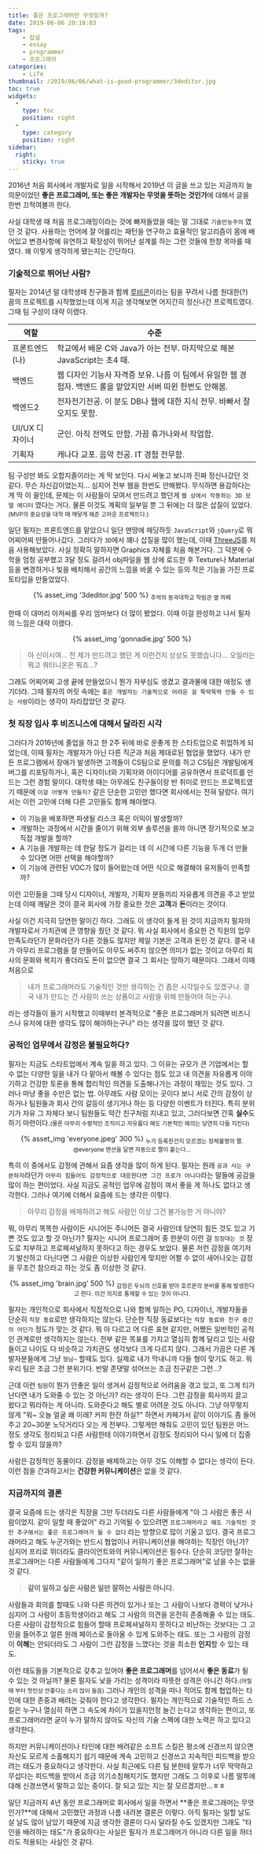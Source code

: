 ```yaml
---
title: 좋은 프로그래머란 무엇일까?
date: 2019-06-06 20:18:03
tags:
    - 잡설
    - essay
    - programmer
    - 프로그래머
categories:
    - Life
thumbnail: /2019/06/06/what-is-good-programmer/3deditor.jpg
toc: true
widgets:
  - 
    type: toc
    position: right
  - 
    type: category
    position: right
sidebar:
  right:
    sticky: true
---
```


2016년 처음 회사에서 개발자로 일을 시작해서 2019년 이 글을 쓰고 있는 지금까지 늘 의문이었던 **좋은 프로그래머, 또는 좋은 개발자는 무엇을 뜻하는 것인가**에 대해서 글을 한번 끄적여볼까 한다.
<!--more -->

사실 대학생 때 처음 프로그래밍이라는 것에 빠져들었을 때는 말 그대로 `기술만능주의` 였던 것 같다. 사용하는 언어에 잘 어룰리는 패턴을 연구하고 효율적인 알고리즘이 몸에 배어있고 변경사항에 유연하고 확장성이 뛰어난 설계를 하는 그런 것들에 한창 목마를 때였다. 왜 이렇게 생각하게 됐는지는 간단하다.

### 기술적으로 뛰어난 사람?
필자는 2014년 말 대학생때 친구들과 함께 [루비콘](https://github.com/Lubycon)이라는 팀을 꾸려서 나름 원대한(?) 꿈의 프로젝트를 시작했었는데 이게 지금 생각해보면 어지간히 정신나간 프로젝트였다. 그때 팀 구성이 대략 이랬다.

| 역할 | 수준 |
|-----|------|
| 프론트엔드(나) | 학교에서 배운 C와 Java가 아는 전부. 마지막으로 해본 JavaScript는 초4 때. |
| 백엔드 | 웹 디자인 기능사 자격증 보유. 나름 이 팀에서 유일한 웹 경험자. 백엔드 롤을 맡았지만 서버 따윈 한번도 안해봄. |
| 백엔드2 | 전자전기전공. 이 분도 DB나 웹에 대한 지식 전무. 바빠서 잘 오지도 못함. |
| UI/UX 디자이너 | 군인. 아직 전역도 안함. 가끔 휴가나와서 작업함. |
| 기획자 | 캐나다 교포. 음악 전공. IT 경험 전무함. |

팀 구성만 봐도 오합지졸이라는 게 딱 보인다. 다시 써놓고 보니까 진짜 정신나갔던 것 같다. 무슨 자신감이었는지...
심지어 전부 웹을 한번도 안해봤다. 무식하면 용감하다는 게 딱 이 꼴인데, 문제는 이 사람들이 모여서 만드려고 했던게 `웹 상에서 작동하는 3D 모델 에디터` 였다는 거다. 물론 이것도 계획의 일부일 뿐 그 뒤에는 더 많은 삽질이 있었다.<small>(MVP의 중요성을 대학 때 깨닿게 해준 고마운 프로젝트다.)</small>

일단 필자는 프론트엔드를 맡았으니 일단 맨땅에 헤딩하듯 `JavaScript`와 `jQuery`로 뭐 어찌어찌 만들어나갔다. 그러다가 `3D`에서 꽤나 삽질을 많이 했는데, 이때 [ThreeJS](https://threejs.org/)를 처음 사용해보았다. 사실 정확히 말하자면 Graphics 자체를 처음 해본거다. 그 덕분에 수학을 엄청 공부했고 3달 정도 걸려서 obj파일을 웹 상에 로드한 후 Texture나 Material 등을 변경하거나 빛을 배치해서 공간의 느낌을 바꿀 수 있는 등의 작은 기능을 가진 프로토타입을 만들었었다.

<center>
  {% asset_img '3deditor.jpg' 500 %}
  <sub>추억의 동국대학교 학림관 옆 까페</sub>
  <br>
</center>

한때 이 대머리 아저씨를 우리 엄마보다 더 많이 봤었다. 이때 이걸 완성하고 나서 필자의 느낌은 대략 이랬다.

<center>
  {% asset_img 'gonnadie.jpg' 500 %}
  <br>
</center>

> 아 신이시여... 전 제가 만드려고 했던 게 이런건지 상상도 못했습니다... 오일러는 뭐고 쿼터니온은 뭐죠...?

그래도 어찌어찌 고생 끝에 만들었으니 뭔가 자부심도 생겼고 결과물에 대한 애정도 생기더라. 그때 필자의 머릿 속에는 `좋은 개발자는 기술적으로 어려운 걸 뚝딱뚝딱 만들 수 있는 사람`이라는 생각이 자리잡았던 것 같다.


### 첫 직장 입사 후 비즈니스에 대해서 달라진 시각
그러다가 2016년에 졸업을 하고 한 2주 뒤에 바로 운좋게 한 스타트업으로 취업하게 되었는데, 이때 필자는 개발자가 아닌 다른 직군과 처음 제대로된 협업을 했었다.
내가 만든 프로그램에서 장애가 발생하면 고객들이 CS팀으로 문의를 하고 CS팀은 개발팀에게 버그를 리포팅하거나, 혹은 디자이너와 기획자와 아이디어를 공유하면서 프로덕트를 만드는 그런 경험 말이다. 대학생 때는 아무래도 친구들이랑 반 취미로 만드는 프로젝트였기 때문에 `이걸 어떻게 만들지?` 같은 단순한 고민만 했다면 회사에서는 전혀 달랐다. 여기서는 이런 고민에 더해 다른 고민들도 함께 해야했다.

- 이 기능을 배포하면 파생될 리스크 혹은 이익이 발생할까?
- 개발하는 과정에서 시간을 줄이기 위해 외부 솔루션을 쓸까 아니면 장기적으로 보고 직접 개발을 할까?
- A 기능을 개발하는 데 한달 정도가 걸리는 데 이 시간에 다른 기능을 두개 더 만들 수 있다면 어떤 선택을 해야할까?
- 이 기능에 관련된 VOC가 많이 들어왔는데 어떤 식으로 해결해야 유저들이 만족할까?

이런 고민들을 그때 당시 디자이너, 개발자, 기획자 분들끼리 자유롭게 의견을 주고 받았는데 이때 깨달은 것이 결국 회사에 가장 중요한 것은 **고객**과 **돈**이라는 것이다.

사실 이건 지극히 당연한 말이긴 하다. 그래도 이 생각이 들게 된 것이 지금까지 필자의 개발자로서 가치관에 큰 영향을 줬던 것 같다. 뭐 사실 회사에서 중요한 건 직원의 업무 만족도라던가 문화라던가 다른 것들도 많지만 제일 기본은 고객과 돈인 것 같다.
결국 내가 아무리 프로그램을 잘 만들어도 아무도 써주지 않으면 의미가 없는 것이고 아무리 회사의 문화와 복지가 좋더라도 돈이 없으면 결국 그 회사는 망하기 때문이다. 그래서 이때 처음으로

> 내가 프로그래머라도 기술적인 것만 생각하는 건 좁은 시각일수도 있겠구나.
> 결국 내가 만드는 건 사람이 쓰는 상품이고 사람을 위해 만들어야 하는구나.

라는 생각들이 들기 시작했고 이때부터 본격적으로 "좋은 프로그래머가 되려면 비즈니스나 유저에 대한 생각도 많이 해야하는구나" 라는 생각을 많이 했던 것 같다.

### 공적인 업무에서 감정은 불필요하다?
필자는 지금도 스타트업에서 계속 일을 하고 있다. 그 이유는 규모가 큰 기업에서는 할 수 없는 다양한 일을 내가 다 맡아서 해볼 수 있다는 점도 있고 내 의견을 자유롭게 이야기하고 건강한 토론을 통해 합리적인 의견을 도출해나가는 과정이 재밌는 것도 있다. 그러나 마냥 좋을 수만은 없는 법. 아무래도 사람 모이는 곳이다 보니 서로 간의 감정이 상하거나 팀원들과 회사 간의 갈등이 생기거나 하는 등 다양한 이벤트가 터진다. 특히 분위기가 자유 그 자체다 보니 팀원들도 약간 친구처럼 지내고 있고, 그러다보면 간혹 **실수**도 하기 마련이다.<small>(물론 아무리 수평적인 조직이고 자유롭다 해도 기본적인 예의는 당연히 다들 지킨다)</small>

<center>
  {% asset_img 'everyone.jpeg' 300 %}
  <sub>누가 등록한건지 모르겠는 정체불명의 짤. @everyone 멘션을 달면 자동으로 짤이 붙는다...</sub>
  <br>
</center>

특히 이 중에서도 감정에 관해서 요즘 생각을 많이 하게 된다. 필자는 원래 `공과 사는 구분하자`라던가 `아무리 힘들어도 감정적으로 대응한다면 그건 프로가 아니다`라는 말들에 공감을 많이 하는 편이었다. 사실 지금도 공적인 업무에 감정이 껴서 좋을 게 하나도 없다고 생각한다. 그러나 여기에 더해서 요즘에 드는 생각은 이렇다.

> 아무리 감정을 배제하려고 해도 사람인 이상 그건 불가능한 거 아니야?

뭐, 아무리 똑똑한 사람이든 시니어든 주니어든 결국 사람인데 당연히 힘든 것도 있고 기쁜 것도 있고 할 것 아닌가? 필자는 시니어 프로그래머 중 한분이 이런 걸 `징징대는 것` 정도로 치부하고 프로페셔널하지 못하다고 하는 경우도 보았다. 물론 저런 감정을 여기저기 발산하고 다닌다면 그 사람은 이상한 사람인게 맞지만 어쩔 수 없이 새어나오는 감정을 무조건 참으라고 하는 것도 좀 이상한 것 같다.

<center>
  {% asset_img 'brain.jpg' 500 %}
  <sub>감정은 두뇌의 신호를 받아 호르몬의 분비를 통해 발생한다고 한다. 이건 의지로 통제할 수 있는 것이 아니다.</sub>
  <br>
</center>

필자는 개인적으로 회사에서 직접적으로 나와 함께 일하는 PO, 디자이너, 개발자들을 단순히 `직장 동료`로만 생각하지는 않는다. 단순한 직장 동료보다는 `직장 동료와 친구 중간의 어딘가` 정도가 맞는 것 같다. 뭐 아 다르고 어 다른 표현 같지만, 어쨌든 일반적인 공적인 관계로만 생각하지는 않는다. 전부 같은 목표를 가지고 열심히 함께 달리고 있는 사람들이고 나이도 다 비슷하고 가치관도 생각보다 크게 다르지 않다. 그래서 가끔은 다른 개발자분들에게 그냥 `형님~` 할때도 있다. 실제로 내가 막내니까 다들 형이 맞기도 하고. 뭐 우리 팀은 조금 그런 분위기다. 반말 존댓말 섞어쓰는 조금 친구같은 그런...?

근데 이런 `팀원`이 뭔가 안좋은 일이 생겨서 감정적으로 어려움을 겪고 있고, 또 그게 티가 난다면 내가 도와줄 수 있는 것 아닌가? 라는 생각이 든다. 그런 감정을 회사까지 끌고 왔다고 뭐라하는 게 아니라.
 도와준다고 해도 별로 어려운 것도 아니다. 그냥 아무렇지 않게 "워~ 오늘 얼굴 왜 이래? 커피 한잔 하실?" 하면서 카페가서 같이 이야기도 좀 들어주고 20~30분 노닥거리다 오는 게 전부다. 그렇게만 해줘도 고민이 있던 팀원은 어느 정도 생각도 정리되고 다른 사람한테 이야기하면서 감정도 정리되어 다시 일에 더 집중할 수 있지 않을까?

 사람은 감정적인 동물이다. 감정을 배제하고는 아무 것도 이해할 수 없다는 생각이 든다. 이런 점을 간과하고서는 **건강한 커뮤니케이션**은 없을 것 같다.

 ### 지금까지의 결론
 결국 요즘에 드는 생각은 직장을 그만 두더라도 다른 사람들에게 "아 그 사람은 좋은 사람이었지. 같이 일할 때 좋았어" 라고 기억될 수 있으려면 `프로그래머라고 해도 기술적인 것만 추구해서는 좋은 프로그래머가 될 수 없다` 라는 방향으로 많이 기울고 있다. 결국 프로그래머라고 해도 누군가와는 반드시 협업이나 커뮤니케이션을 해야하는 직장인 아닌가? 심지어 프리로 뛰더라도 클라이언트와의 커뮤니케이션은 필수다. 단순히 코딩만 잘하는 프로그래머는 다른 사람들에게 그다지 "같이 일하기 좋은 프로그래머"로 남을 수는 없을 것 같다.

 > **같이 일하고 싶은 사람은 일만 잘하는 사람은 아니다.**
 
 사람들과 회의를 할때도 나와 다른 의견이 있거나 또는 그 사람이 나보다 경력이 낮거나 심지어 그 사람이 초등학생이라고 해도 그 사람의 의견을 온전히 존중해줄 수 있는 태도.
 다른 사람이 감정적으로 힘들어 할때 프로페셔널하지 못하다고 비난하는 것보다는 그 고민을 들어주고 얼른 원래 페이스로 돌아올 수 있게 도와주는 태도.
 또는 그 사람의 감정이 **이해**는 안되더라도 그 사람이 그런 감정을 느꼈다는 것을 최소한 **인지**할 수 있는 태도.

이런 태도들을 기본적으로 갖추고 있어야 **좋은 프로그래머**를 넘어서서 **좋은 동료**가 될 수 있는 것 아닐까? 물론 필자도 낯을 가리는 성격이라 따뜻한 성격은 아니긴 하다.<small>(어릴 때 부터 첫인상 안좋다는 소리 많이 들음)</small> 그러나 개인의 성격을 떠나 적어도 함께 협업하는 타인에 대한 존중과 배려는 갖춰야 한다고 생각한다. 필자는 개인적으로 기술적인 하드 스킬은 누구나 열심히 하면 그 속도에 차이가 있을지언정 늘긴 는다고 생각하는 편이고, 또 프로그래머라면 굳이 누가 말하지 않아도 자신의 기술 스펙에 대한 노력은 하고 있다고 생각한다.

하지만 커뮤니케이션이나 타인에 대한 배려같은 소프트 스킬은 평소에 신경쓰지 않으면 자신도 모르게 소홀해지기 쉽기 때문에 계속 고민하고 신경쓰고 지속적인 피드백을 받으려는 태도가 중요하다고 생각한다. 사실 최근에도 다른 팀 분한테 말투가 너무 딱딱하고 무섭다는 피드백을 받아서 조금 의기소침해지기도 했지만 그래도 그 이후로 나름 말투에 대해 신경쓰면서 말하고 있는 중이다. 잘 되고 있는 지는 잘 모르겠지만...ㅎㅎ

일단 지금까지 4년 동안 프로그래머로 회사에서 일을 하면서 **좋은 프로그래머는 무엇인가?**에 대해서 고민했던 과정과 나름 내려본 결론은 이렇다. 아직 필자는 일할 날도 살 날도 많이 남았기 때문에 지금 생각한 결론이 다시 달라질 수도 있겠지만 그래도 "타인을 배려하는 태도"가 중요하다는 사실은 필자가 프로그래머가 아니라 다른 일을 하더라도 적용되는 사실인 것 같다.
